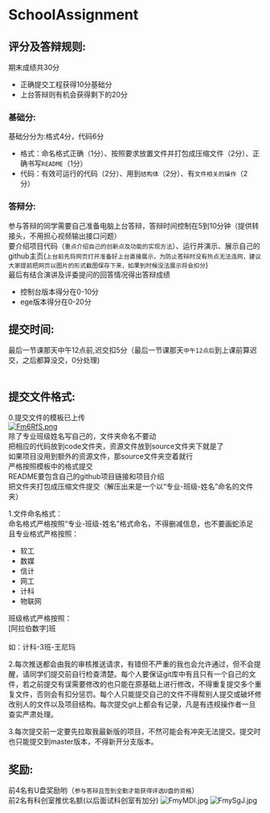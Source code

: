 # SchoolAssignment
## 评分及答辩规则:<br>
期末成绩共30分<br>
* 正确提交工程获得10分基础分<br>
* 上台答辩则有机会获得剩下的20分<br>

### 基础分:<br>
基础分分为:格式4分，代码6分<br>
* 格式：命名格式正确（1分）、按照要求放置文件并打包成压缩文件（2分）、正确书写`README`（1分）<br>
* 代码：有效可运行的代码（2分）、用到`结构体`（2分）、有`文件相关的操作`（2分）<br>

### 答辩分:<br>
参与答辩的同学需要自己准备电脑上台答辩，答辩时间控制在5到10分钟（提供转接头，不用担心视频输出接口问题）<br>
要介绍项目代码（`重点介绍自己的创新点及功能的实现方法`）、运行并演示、展示自己的github主页(`上台前先将网页打开准备好上台直接展示，为防止答辩时没有热点无法连网，建议大家提前把网页以图片的形式截图保存下来，如果到时候没法展示将会扣分`)<br>
最后有结合演讲及评委提问的回答情况得出答辩成绩<br>
* 控制台版本得分在0-10分<br>
* ege版本得分在0-20分<br>


## 提交时间:<br>
最后一节课那天中午12点前,迟交扣5分（最后一节课那天`中午12点后`到上课前算迟交，之后都算没交，0分处理)<br><br>

## 提交文件格式:<br>
0.提交文件的模板已上传<br>
[![Fm6RfS.png](https://s1.ax1x.com/2018/11/30/Fm6RfS.png)](https://imgchr.com/i/Fm6RfS)<br>
除了专业班级姓名写自己的，文件夹命名不要动<br>
把相应的代码放到code文件夹，资源文件放到source文件夹下就是了<br>
如果项目没用到额外的资源文件，那source文件夹空着就行<br>
严格按照模板中的格式提交<br>
README要包含自己的github项目链接和项目介绍<br>
把文件夹打包成压缩文件提交（解压出来是一个以“专业-班级-姓名”命名的文件夹）<br>

1.文件命名格式：<br>
命名格式严格按照“专业-班级-姓名”格式命名，不得删减信息，也不要画蛇添足<br>
且专业格式严格按照：<br>
* 软工<br>
* 数媒<br>
* 信计<br>
* 网工<br>
* 计科<br>
* 物联网<br>

班级格式严格按照：<br>
[阿拉伯数字]班<br>
<br>
如：计科-3班-王尼玛
<br>

2.每次推送都会由我的审核推送请求，有错但不严重的我也会允许通过，但不会提醒，请同学们提交前自行检查清楚。每个人要保证git库中有且只有一个自己的文件，若之前提交有误需要修改的也只能在原基础上进行修改，不得重复提交多个重复文件，否则会有扣分惩罚。每个人只能提交自己的文件不得帮别人提交或破坏修改别人的文件以及项目结构。每次提交git上都会有记录，凡是有违规操作者一旦查实严肃处理。<br>

3.每次提交前一定要先拉取我最新版的项目，不然可能会有冲突无法提交。提交时也只能提交到master版本，不得新开分支版本。


## 奖励:<br>
前4名有U盘奖励哟（`参与答辩且签到全勤才能获得评选U盘的资格`）<br>
前2名有科创室推优名额(以后面试科创室有加分)
![FmyMDI.jpg](https://s1.ax1x.com/2018/11/30/FmyMDI.jpg)
![FmySgJ.jpg](https://s1.ax1x.com/2018/11/30/FmySgJ.jpg)

